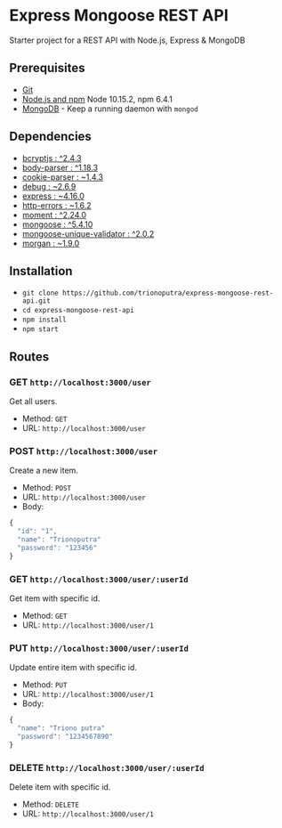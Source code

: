 # Express Mongoose REST API

Starter project for a REST API with Node.js, Express &amp; MongoDB 

## Prerequisites

- [Git](https://git-scm.com/)
- [Node.js and npm](nodejs.org) Node 10.15.2, npm 6.4.1
- [MongoDB](https://www.mongodb.org/) - Keep a running daemon with `mongod`

## Dependencies
- [bcryptjs : ^2.4.3](https://github.com/dcodeIO/bcrypt.js)
- [body-parser : ^1.18.3](https://github.com/dcodeIO/bcrypt.js)
- [cookie-parser : ~1.4.3](https://github.com/expressjs/body-parser)
- [debug : ~2.6.9](https://github.com/visionmedia/debug)
- [express : ~4.16.0](https://expressjs.com)
- [http-errors : ~1.6.2](https://github.com/jshttp/http-errors)
- [moment : ^2.24.0](https://momentjs.com)
- [mongoose : ^5.4.10](https://mongoosejs.com)
- [mongoose-unique-validator : ^2.0.2](https://github.com/blakehaswell/mongoose-unique-validator)
- [morgan : ~1.9.0](https://github.com/expressjs/morgan)

## Installation
* `git clone https://github.com/trionoputra/express-mongoose-rest-api.git`
* `cd express-mongoose-rest-api`
* `npm install`
* `npm start`

## Routes
### GET `http://localhost:3000/user`

Get all users.

+ Method: `GET`
+ URL: `http://localhost:3000/user`

### POST `http://localhost:3000/user`

Create a new item.

+ Method: `POST`
+ URL: `http://localhost:3000/user`
+ Body:

```js
{
  "id": "1",
  "name": "Trionoputra"
  "password": "123456"
}
```

### GET `http://localhost:3000/user/:userId`

Get item with specific id.

+ Method: `GET`
+ URL: `http://localhost:3000/user/1`

### PUT `http://localhost:3000/user/:userId`

Update entire item with specific id.

+ Method: `PUT`
+ URL: `http://localhost:3000/user/1`
+ Body:

```js
{
  "name": "Triono putra"
  "password": "1234567890"
}
```

### DELETE `http://localhost:3000/user/:userId`

Delete item with specific id.

+ Method: `DELETE`
+ URL: `http://localhost:3000/user/1`
